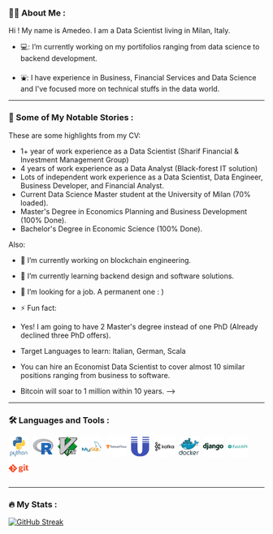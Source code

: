 ### :man_technologist: About Me :

Hi ! My name is Amedeo. I am a Data Scientist living in Milan, Italy.

- 💻: I’m currently working on my portifolios ranging from data science to backend development. 

- ⛲: I have experience in Business, Financial Services and Data Science and I've focused more on technical stuffs in the data world.

---
### 📑 Some of My Notable Stories :

These are some highlights from my CV:

- 1+ year of work experience as a Data Scientist (Sharif Financial & Investment Management Group)
- 4 years of work experience as a Data Analyst (Black-forest IT solution)
- Lots of independent work experience as a Data Scientist, Data Engineer, Business Developer, and Financial Analyst.
- Current Data Science Master student at the University of Milan (70% loaded).
- Master's Degree in Economics Planning and Business Development (100% Done).
- Bachelor's Degree in Economic Science (100% Done).

Also:

- 🔭 I’m currently working on blockchain engineering. 
- 🌱 I’m currently learning backend design and software solutions.
- 👯 I’m looking for a job. A permanent one : )

- ⚡ Fun fact:
- Yes! I am going to have 2 Master's degree instead of one PhD (Already declined three PhD offers).
- Target Languages to learn: Italian, German, Scala

- You can hire an Economist Data Scientist to cover almost 10 similar positions ranging from business to software. 
- Bitcoin will soar to 1 million within 10 years.
-->

---
### :hammer_and_wrench: Languages and Tools :

<div>
    <img src="https://github.com/devicons/devicon/blob/master/icons/python/python-original-wordmark.svg" title="Python"  width="40" height="40"/>&nbsp;
    <img src="https://github.com/devicons/devicon/blob/master/icons/r/r-original.svg" title="R"  width="40" height="40"/>&nbsp;
    <img src="https://github.com/devicons/devicon/blob/master/icons/vim/vim-original.svg" title="vim"  width="40" height="40"/>&nbsp;
    <img src="https://github.com/devicons/devicon/blob/master/icons/mysql/mysql-original-wordmark.svg" title="MySQL"  width="40" height="40"/>&nbsp;
    <img src="https://github.com/devicons/devicon/blob/master/icons/tensorflow/tensorflow-original-wordmark.svg" title="Tensorflow"  width="40" height="40"/>&nbsp;
    <img src="https://github.com/devicons/devicon/blob/master/icons/unix/unix-original.svg" title="Unix"  width="40" height="40"/>&nbsp;
    <img src="https://github.com/devicons/devicon/blob/master/icons/apachekafka/apachekafka-original-wordmark.svg" title="Kakfa"  width="40" height="40"/>&nbsp;
    <img src="https://github.com/devicons/devicon/blob/master/icons/docker/docker-original-wordmark.svg" title="docker"  width="40" height="40"/>&nbsp;
    <img src="https://github.com/devicons/devicon/blob/master/icons/django/django-plain-wordmark.svg" title="django"  width="40" height="40"/>&nbsp;
    <img src="https://github.com/devicons/devicon/blob/master/icons/fastapi/fastapi-original-wordmark.svg" title="fastapi"  width="40" height="40"/>&nbsp;
    <img src="https://github.com/devicons/devicon/blob/master/icons/git/git-plain-wordmark.svg" title="git"  width="40" height="40"/>&nbsp;

---
### :fire: My Stats :
[![GitHub Streak](http://github-readme-streak-stats.herokuapp.com?user=hameddavodi&theme=dark&background=000000)](https://git.io/streak-stats)
  
